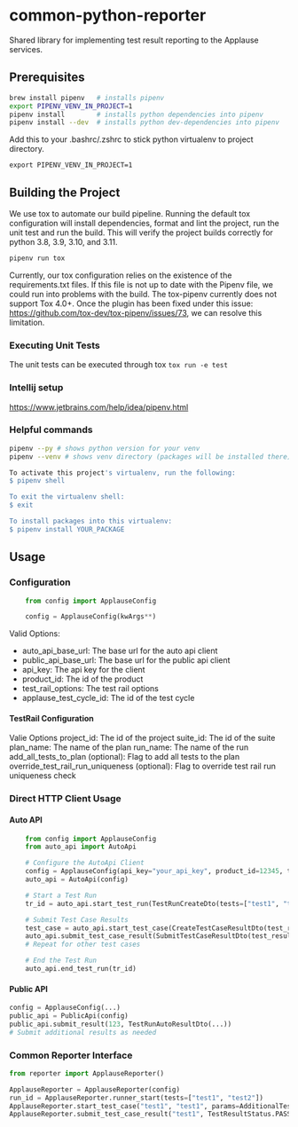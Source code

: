 # common-python-reporter
Shared library for implementing test result reporting to the Applause services. 

## Prerequisites

```bash
brew install pipenv   # installs pipenv
export PIPENV_VENV_IN_PROJECT=1
pipenv install        # installs python dependencies into pipenv
pipenv install --dev  # installs python dev-dependencies into pipenv
```

Add this to your .bashrc/.zshrc to stick python virtualenv to project directory.

```export PIPENV_VENV_IN_PROJECT=1```

## Building the Project

We use tox to automate our build pipeline. Running the default tox configuration will install dependencies, format and lint the project, run the unit test and run the build. This will verify the project builds correctly for python 3.8, 3.9, 3.10, and 3.11. 

```bash
pipenv run tox
```

Currently, our tox configuration relies on the existence of the requirements.txt files. If this file is not up to date with the Pipenv file, we could run into problems with the build. The tox-pipenv currently does not support Tox 4.0+. Once the plugin has been fixed under this issue: https://github.com/tox-dev/tox-pipenv/issues/73, we can resolve this limitation.

### Executing Unit Tests

The unit tests can be executed through tox `tox run -e test`

### Intellij setup

https://www.jetbrains.com/help/idea/pipenv.html

### Helpful commands

```bash
pipenv --py # shows python version for your venv
pipenv --venv # shows venv directory (packages will be installed there)

To activate this project's virtualenv, run the following:
$ pipenv shell

To exit the virtualenv shell:
$ exit

To install packages into this virtualenv:
$ pipenv install YOUR_PACKAGE


```

## Usage

### Configuration

```python
    from config import ApplauseConfig

    config = ApplauseConfig(kwArgs**)
```

Valid Options:
- auto_api_base_url: The base url for the auto api client
- public_api_base_url: The base url for the public api client
- api_key: The api key for the client
- product_id: The id of the product
- test_rail_options: The test rail options
- applause_test_cycle_id: The id of the test cycle

#### TestRail Configuration

Valie Options
project_id: The id of the project
suite_id: The id of the suite
plan_name: The name of the plan
run_name: The name of the run
add_all_tests_to_plan (optional): Flag to add all tests to the plan
override_test_rail_run_uniqueness (optional): Flag to override test rail run uniqueness check

### Direct HTTP Client Usage

#### Auto API

```python
    from config import ApplauseConfig
    from auto_api import AutoApi

    # Configure the AutoApi Client
    config = ApplauseConfig(api_key="your_api_key", product_id=12345, test_rail_options=None, applause_test_cycle_id=None)
    auto_api = AutoApi(config)

    # Start a Test Run
    tr_id = auto_api.start_test_run(TestRunCreateDto(tests=["test1", "test2"])).test_run_id

    # Submit Test Case Results
    test_case = auto_api.start_test_case(CreateTestCaseResultDto(test_run_id=tr_id, test_case_name="test1", provider_session_ids=[]))
    auto_api.submit_test_case_result(SubmitTestCaseResultDto(test_result_id=test_case.test_result_id, status=TestResultStatus.PASSED, provider_session_ids=[]))
    # Repeat for other test cases

    # End the Test Run
    auto_api.end_test_run(tr_id)
```

#### Public API

```python
config = ApplauseConfig(...)
public_api = PublicApi(config)
public_api.submit_result(123, TestRunAutoResultDto(...))
# Submit additional results as needed
```


### Common Reporter Interface

```python
from reporter import ApplauseReporter()

ApplauseReporter = ApplauseReporter(config)
run_id = ApplauseReporter.runner_start(tests=["test1", "test2"])
ApplauseReporter.start_test_case("test1", "test1", params=AdditionalTestCaseParams(...))
ApplauseReporter.submit_test_case_result("test1", TestResultStatus.PASSED, params=AdditionalTestCaseResultParams(...))
```

